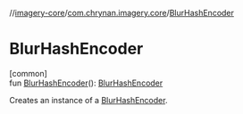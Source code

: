 //[imagery-core](../../index.md)/[com.chrynan.imagery.core](index.md)/[BlurHashEncoder](-blur-hash-encoder.md)

# BlurHashEncoder

[common]\
fun [BlurHashEncoder](-blur-hash-encoder.md)(): [BlurHashEncoder](-blur-hash-encoder/index.md)

Creates an instance of a [BlurHashEncoder](-blur-hash-encoder/index.md).
